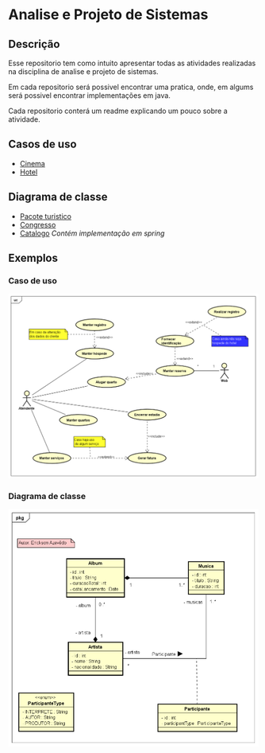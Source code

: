 # Analise e Projeto de Sistemas


## Descrição

Esse repositorio tem como intuito apresentar todas as atividades realizadas na disciplina de analise e projeto de sistemas.

Em cada repositorio será possivel encontrar uma pratica, onde, em algums será possivel encontrar implementações em java.

Cada repositorio conterá um readme explicando um pouco sobre a atividade.
## Casos de uso

- [Cinema](https://github.com/Erickson-Eng/Analise-e-Projeto-de-Sistemas/tree/main/Caso%20de%20uso/Cinema)
- [Hotel](https://github.com/Erickson-Eng/Analise-e-Projeto-de-Sistemas/tree/main/Caso%20de%20uso/Hotel)

## Diagrama de classe

- [Pacote turistico](https://github.com/Erickson-Eng/Analise-e-Projeto-de-Sistemas/tree/main/Diagrama%20de%20classe/PacoteTuristico)
- [Congresso](https://github.com/Erickson-Eng/Analise-e-Projeto-de-Sistemas/tree/main/Diagrama%20de%20classe/Congresso/Diagrams)
- [Catalogo](https://github.com/Erickson-Eng/Analise-e-Projeto-de-Sistemas/tree/main/Diagrama%20de%20classe/Catalogo) *Contém implementação em spring*


## Exemplos
### Caso de uso

<div align=center>
    <img src="https://github.com/Erickson-Eng/Analise-e-Projeto-de-Sistemas/blob/main/Caso%20de%20uso/Hotel/Hotel%20-%20Caso%20de%20uso.png">
</div>

### Diagrama de classe

<div align=center>
    <img src="https://github.com/Erickson-Eng/Analise-e-Projeto-de-Sistemas/blob/main/Diagrama%20de%20classe/Catalogo/diagrams/Catalogo%20musical%20-%20Diagrama%20de%20classe.png">
</div>

